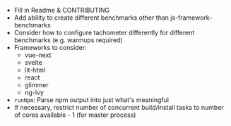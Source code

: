 - Fill in Readme & CONTRIBUTING
- Add ability to create different benchmarks other than js-framework-benchmarks
- Consider how to configure tachometer differently for different benchmarks (e.g. warmups required)
- Frameworks to consider:
	- vue-next
	- svelte
	- lit-html
	- react
	- glimmer
	- ng-ivy
- `runNpm`: Parse npm output into just what's meaningful
- If necessary, restrict number of concurrent build/install tasks to number of cores available - 1 (for master process)

